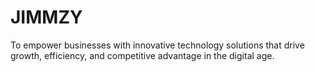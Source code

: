 # JIMMZY
To empower businesses with innovative technology solutions that drive growth, efficiency, and competitive advantage in the digital age.
